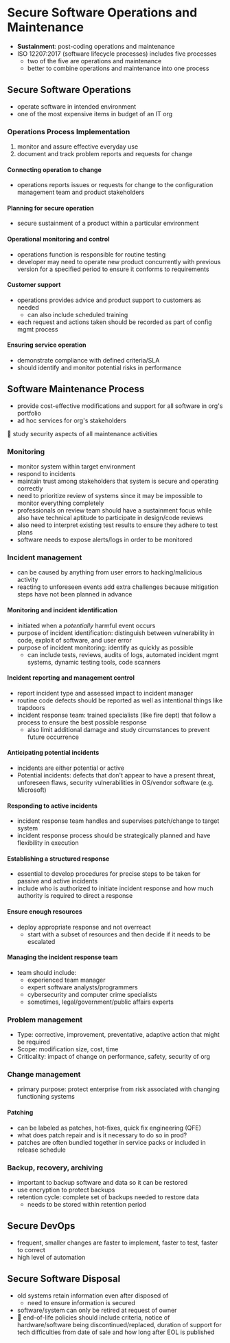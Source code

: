 # Secure Software Operations and Maintenance

- **Sustainment**: post-coding operations and maintenance
- ISO 12207:2017 (software lifecycle processes) includes five processes
  - two of the five are operations and maintenance
  - better to combine operations and maintenance into one process

## Secure Software Operations

- operate software in intended environment
- one of the most expensive items in budget of an IT org

### Operations Process Implementation

1. monitor and assure effective everyday use
2. document and track problem reports and requests for change

#### Connecting operation to change

- operations reports issues or requests for change to the configuration management team and product stakeholders

#### Planning for secure operation

- secure sustainment of a product within a particular environment

#### Operational monitoring and control

- operations function is responsible for routine testing
- developer may need to operate new product concurrently with previous version for a specified period to ensure it conforms to requirements

#### Customer support

- operations provides advice and product support to customers as needed
  - can also include scheduled training
- each request and actions taken should be recorded as part of config mgmt process

#### Ensuring service operation

- demonstrate compliance with defined criteria/SLA
- should identify and monitor potential risks in performance

## Software Maintenance Process

- provide cost-effective modifications and support for all software in org's portfolio
- ad hoc services for org's stakeholders

📝 study security aspects of all maintenance activities

### Monitoring

- monitor system within target environment
- respond to incidents
- maintain trust among stakeholders that system is secure and operating correctly
- need to prioritize review of systems since it may be impossible to monitor everything completely
- professionals on review team should have a sustainment focus while also have technical aptitude to participate in design/code reviews
- also need to interpret existing test results to ensure they adhere to test plans
- software needs to expose alerts/logs in order to be monitored

### Incident management

- can be caused by anything from user errors to hacking/malicious activity
- reacting to unforeseen events add extra challenges because mitigation steps have not been planned in advance

#### Monitoring and incident identification

- initiated when a _potentially_ harmful event occurs
- purpose of incident identification: distinguish between vulnerability in code, exploit of software, and user error
- purpose of incident monitoring: identify as quickly as possible
  - can include tests, reviews, audits of logs, automated incident mgmt systems, dynamic testing tools, code scanners

#### Incident reporting and management control

- report incident type and assessed impact to incident manager
- routine code defects should be reported as well as intentional things like trapdoors
- incident response team: trained specialists (like fire dept) that follow a process to ensure the best possible response
  - also limit additional damage and study circumstances to prevent future occurrence

#### Anticipating potential incidents

- incidents are either potential or active
- Potential incidents: defects that don't appear to have a present threat, unforeseen flaws, security vulnerabilities in OS/vendor software (e.g. Microsoft)

#### Responding to active incidents

- incident response team handles and supervises patch/change to target system
- incident response process should be strategically planned and have flexibility in execution

#### Establishing a structured response

- essential to develop procedures for precise steps to be taken for passive and active incidents
- include who is authorized to initiate incident response and how much authority is required to direct a response

#### Ensure enough resources

- deploy appropriate response and not overreact
  - start with a subset of resources and then decide if it needs to be escalated

#### Managing the incident response team

- team should include:
  - experienced team manager
  - expert software analysts/programmers
  - cybersecurity and computer crime specialists
  - sometimes, legal/government/public affairs experts

### Problem management

- Type: corrective, improvement, preventative, adaptive action that might be required
- Scope: modification size, cost, time
- Criticality: impact of change on performance, safety, security of org

### Change management

- primary purpose: protect enterprise from risk associated with changing functioning systems

#### Patching

- can be labeled as patches, hot-fixes, quick fix engineering (QFE)
- what does patch repair and is it necessary to do so in prod?
- patches are often bundled together in service packs or included in release schedule

### Backup, recovery, archiving

- important to backup software and data so it can be restored
- use encryption to protect backups
- retention cycle: complete set of backups needed to restore data
  - needs to be stored within retention period

## Secure DevOps

- frequent, smaller changes are faster to implement, faster to test, faster to correct
- high level of automation

## Secure Software Disposal

- old systems retain information even after disposed of
  - need to ensure information is secured
- software/system can only be retired at request of owner
- 📝 end-of-life policies should include criteria, notice of hardware/software being discontinued/replaced, duration of support for tech difficulties from date of sale and how long after EOL is published
